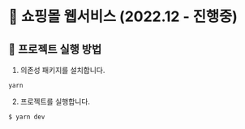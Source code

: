 # 🛒 쇼핑몰 웹서비스 (2022.12 - 진행중)

## 🏁 프로젝트 실행 방법

1. 의존성 패키지를 설치합니다.

```
yarn
```
2. 프로젝트를 실행합니다.

```
$ yarn dev
```
